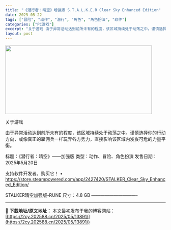 ```yaml
---
title: "《潜行者：晴空》增强版 S.T.A.L.K.E.R Clear Sky Enhanced Edition"
date: 2025-05-22
tags: ["冒险", "动作", "潜行", "角色", "角色扮演", "软件"]
categories: ["PC游戏"]
excerpt: "关于游戏 由于异常活动达到前所未有的程度，该区域持续处于动荡之中。谨慎选择你的行动方向，或像真正的雇佣兵一样玩弄各方势力，直接影响该区域内岌岌可危的力量平衡。 标题：《潜行者：晴空》——加强版 类型：动作、冒险、角色扮演 发售日期：2025年5月20日 支持软件开发者。购买它！ • https://&hellip;"
layout: post
---
```


<img src="https://2cy.202588.cn/wp-content/uploads/2025/05/2025052206453666.webp" alt="" width="460" height="215" class="aligncenter size-full wp-image-13833" />

关于游戏

由于异常活动达到前所未有的程度，该区域持续处于动荡之中。谨慎选择你的行动方向，或像真正的雇佣兵一样玩弄各方势力，直接影响该区域内岌岌可危的力量平衡。

标题：《潜行者：晴空》——加强版
类型：动作、冒险、角色扮演
发售日期：2025年5月20日

支持软件开发者。购买它！
• https://store.steampowered.com/app/2427420/STALKER_Clear_Sky_Enhanced_Edition/

STALKER晴空加强版-RUNE
尺寸：4.8 GB
——————————- 

---
📖 **下载地址/原文地址：** 本文最初发布于我的博客网站：[https://2cy.202588.cn/2025/05/13891/](https://2cy.202588.cn/2025/05/13891/)
